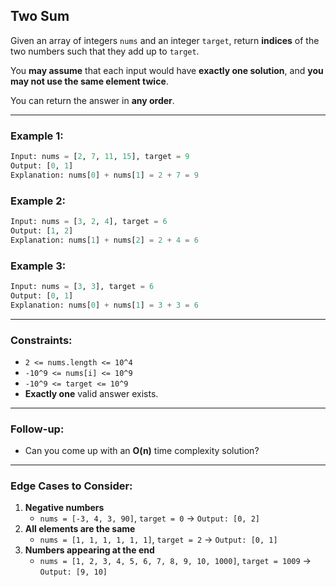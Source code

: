 ## **Two Sum**

Given an array of integers `nums` and an integer `target`, return **indices** of the two numbers such that they add up to `target`.

You **may assume** that each input would have **exactly one solution**, and **you may not use the same element twice**.

You can return the answer in **any order**.

---

### **Example 1:**
```python
Input: nums = [2, 7, 11, 15], target = 9
Output: [0, 1]
Explanation: nums[0] + nums[1] = 2 + 7 = 9
```

### **Example 2:**
```python
Input: nums = [3, 2, 4], target = 6
Output: [1, 2]
Explanation: nums[1] + nums[2] = 2 + 4 = 6
```

### **Example 3:**
```python
Input: nums = [3, 3], target = 6
Output: [0, 1]
Explanation: nums[0] + nums[1] = 3 + 3 = 6
```

---

### **Constraints:**
- `2 <= nums.length <= 10^4`
- `-10^9 <= nums[i] <= 10^9`
- `-10^9 <= target <= 10^9`
- **Exactly one** valid answer exists.

---

### **Follow-up:**
- Can you come up with an **O(n)** time complexity solution?

---

### **Edge Cases to Consider:**
1. **Negative numbers**
   - `nums = [-3, 4, 3, 90]`, `target = 0` → `Output: [0, 2]`
2. **All elements are the same**
   - `nums = [1, 1, 1, 1, 1, 1]`, `target = 2` → `Output: [0, 1]`
3. **Numbers appearing at the end**
   - `nums = [1, 2, 3, 4, 5, 6, 7, 8, 9, 10, 1000]`, `target = 1009` → `Output: [9, 10]`
